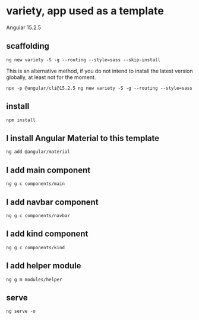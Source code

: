 # variety, app used as a template

Angular 15.2.5

## scaffolding

```shell
ng new variety -S -g --routing --style=sass --skip-install
```

This is an alternative method, if you do not intend to install the latest version globally, at least not for the moment.

```shell
npx -p @angular/cli@15.2.5 ng new variety -S -g --routing --style=sass
```

## install

```shell
npm install
```

## I install Angular Material to this template

```shell
ng add @angular/material
```

## I add main component

```shell
ng g c components/main
```

## I add navbar component

```shell
ng g c components/navbar
```

## I add kind component

```shell
ng g c components/kind
```

## I add helper module

```shell
ng g m modules/helper
```

## serve

```shell
ng serve -o
```
